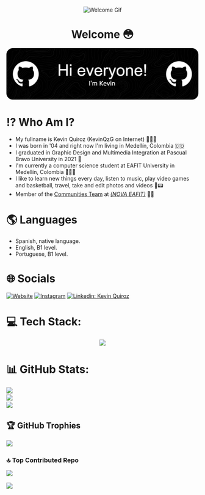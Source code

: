 <div style="text-align: center; margin-top: 20px;">
  <img src="https://media1.giphy.com/media/v1.Y2lkPTc5MGI3NjExZHBrcnQ0MGgxN240OTA1OTVycGc3dmp1Z3RlOTNzbHpkdGNjb2E3bSZlcD12MV9pbnRlcm5hbF9naWZfYnlfaWQmY3Q9cw/Pj7sqBo39R1jCZLZqj/giphy.gif" width="200px" alt="Welcome Gif">
  <h1 style="text-align: center;">Welcome  😳 </h1>
</div>

![Header](/github-header-image.png)

# ⁉️ Who Am I?

- My fullname is Kevin Quiroz (KevinQzG on Internet) 👨🏼‍🚀
- I was born in '04 and right now I'm living in Medellín, Colombia 🇨🇴
- I graduated in Graphic Design and Multimedia Integration at Pascual Bravo University in 2021 🎨
- I'm currently a computer science student at EAFIT University in Medellín, Colombia 👨🏻‍🎓
- I like to learn new things every day, listen to music, play video games and basketball, travel, take and edit photos and videos 🏀📟
- Member of the [Communities Team](https://github.com/gruponovaeafit) at [*(NOVA EAFIT)*](https://www.instagram.com/novaeafit/) 🚀💜

# 🌎 Languages

- Spanish, native language.
- English, B1 level.
- Portuguese, B1 level.

# 🌐 Socials

[![Website](https://img.shields.io/website-up-down-green-red/http/monip.org.svg)](https://kevinqzg.github.io/Portfolio)
[![Instagram](https://img.shields.io/badge/instagram-%23E4405F.svg?style=for-the-badge&logo=Instagram&logoColor=white)](https://instagram.com/kquirozg30)
[![Linkedin: Kevin Quiroz](https://img.shields.io/badge/linkedin-%230077B5.svg?style=for-the-badge&logo=linkedin&logoColor=white=https://www.linkedin.com/in/kevinqzg/)](https://www.linkedin.com/in/kevinqzg/)


# 💻 Tech Stack:
<p align="center">
  <a href="https://skillicons.dev">
    <img src="https://skillicons.dev/icons?i=css,js,ts,md,latex,java,c,cs,cpp,html,r,python,aws,azure,fastapi,flask,django,wordpress,tailwind,react,mongodb,mysql,sqlite,figma,xd,illustrator,photoshop,git,github,arduino,docker,notion,unity,swift,vercel,netlify,bootstrap,flutter,matplotlib,pandas,plotly" />
  </a>
</p>


# 📊 GitHub Stats:
![](https://github-readme-stats.vercel.app/api?username=KevinQzG&theme=radical&hide_border=false&include_all_commits=true&count_private=true)<br/>
![](https://github-readme-streak-stats.herokuapp.com/?user=KevinQzG&theme=radical&hide_border=false)<br/>
![](https://github-readme-stats.vercel.app/api/top-langs/?username=KevinQzG&theme=radical&hide_border=false&include_all_commits=true&count_private=true&layout=compact)

## 🏆 GitHub Trophies
![](https://github-profile-trophy.vercel.app/?username=KevinQzG&theme=radical&no-frame=true&no-bg=true&margin-w=4)

### 🔝 Top Contributed Repo
![](https://github-contributor-stats.vercel.app/api?username=KevinQzG&limit=5&theme=tokyonight&combine_all_yearly_contributions=true)

[![](https://visitcount.itsvg.in/api?id=KevinQzG&icon=2&color=4)](https://visitcount.itsvg.in)
